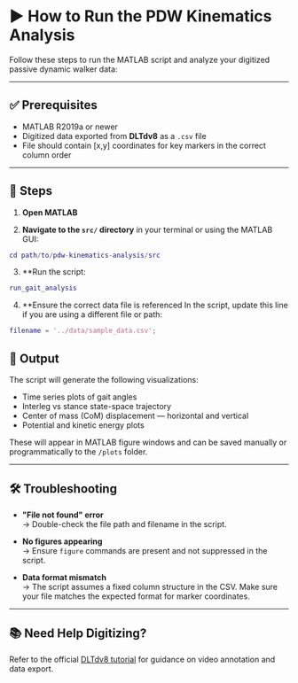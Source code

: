 # ▶️ How to Run the PDW Kinematics Analysis

Follow these steps to run the MATLAB script and analyze your digitized passive dynamic walker data:

---

## ✅ Prerequisites

- MATLAB R2019a or newer
- Digitized data exported from **DLTdv8** as a `.csv` file
- File should contain [x,y] coordinates for key markers in the correct column order

---

## 🧪 Steps

1. **Open MATLAB**

2. **Navigate to the `src/` directory** in your terminal or using the MATLAB GUI:

```matlab
cd path/to/pdw-kinematics-analysis/src
```
3. **Run the script:
```matlab
run_gait_analysis
```
4. **Ensure the correct data file is referenced
In the script, update this line if you are using a different file or path: 
```matlab
filename = '../data/sample_data.csv';
```

## 📁 Output

The script will generate the following visualizations:

- Time series plots of gait angles  
- Interleg vs stance state-space trajectory  
- Center of mass (CoM) displacement — horizontal and vertical  
- Potential and kinetic energy plots  

These will appear in MATLAB figure windows and can be saved manually or programmatically to the `/plots` folder.

---

## 🛠 Troubleshooting

- **"File not found" error**  
  → Double-check the file path and filename in the script.

- **No figures appearing**  
  → Ensure `figure` commands are present and not suppressed in the script.

- **Data format mismatch**  
  → The script assumes a fixed column structure in the CSV. Make sure your file matches the expected format for marker coordinates.

---

## 📚 Need Help Digitizing?

Refer to the official [DLTdv8 tutorial](http://biomech.web.unc.edu/dltdv8_manual/#trackingTutorial) for guidance on video annotation and data export.
